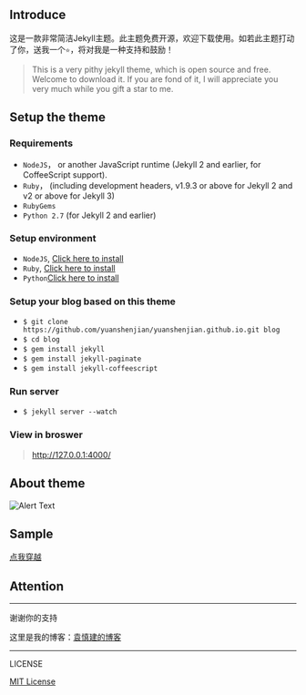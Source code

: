 ## Introduce
这是一款非常简洁Jekyll主题。此主题免费开源，欢迎下载使用。如若此主题打动了你，送我一个`⭐️`，将对我是一种支持和鼓励！
>This is a very pithy jekyll theme, which is open source and free. Welcome to download it. If you are fond of it, I will appreciate you very much while you gift a star to me.


## Setup the theme

### Requirements
* `NodeJS`， or another JavaScript runtime (Jekyll 2 and earlier, for CoffeeScript support).
* `Ruby`， (including development headers, v1.9.3 or above for Jekyll 2 and v2 or above for Jekyll 3)
* `RubyGems`
* `Python 2.7` (for Jekyll 2 and earlier)

### Setup environment
* `NodeJS`, [Click here to install](https://nodejs.org/en/download/) 
* `Ruby`, [Click here to install](https://www.ruby-lang.org/en/downloads/)
* `Python`[Click here to install](https://www.python.org/downloads/)

### Setup your blog based on this theme
* `$ git clone https://github.com/yuanshenjian/yuanshenjian.github.io.git blog`
* `$ cd blog`
* `$ gem install jekyll`
* `$ gem install jekyll-paginate`
* `$ gem install jekyll-coffeescript`

### Run server 
* `$ jekyll server --watch`

### View in broswer
>http://127.0.0.1:4000/

## About theme

![Alert Text](https://github.com/ysj-cc/ysj-cc.github.io/tree/master/assets/img/sample-home.png)


## Sample
[点我穿越](http://cleancoder.club)


## Attention



---


谢谢你的支持

这里是我的博客：[袁慎建的博客](http://cleancoder.club)



---

LICENSE

[MIT License](https://github.com/ysj-cc/ysj-cc.github.io/blob/master/LICENSE.md)



